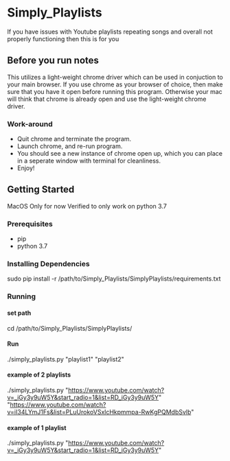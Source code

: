 # Simply_Playlists
If you have issues with Youtube playlists repeating songs and overall not properly functioning then this is for you

## Before you run notes
This utilizes a light-weight chrome driver which can be used in conjuction to your main browser. If you use chrome as your browser of choice, then make sure that you have it open before running this program. Otherwise your mac will think that chrome is already open and use the light-weight chrome driver.
### Work-around
* Quit chrome and terminate the program. 
* Launch chrome, and re-run program.
* You should see a new instance of chrome open up, which you can place in a seperate window with terminal for cleanliness.
* Enjoy!
 

## Getting Started
MacOS Only for now
Verified to only work on python 3.7

### Prerequisites
* pip
* python 3.7

### Installing Dependencies
sudo pip install -r /path/to/Simply_Playlists/SimplyPlaylists/requirements.txt

### Running

#### set path  
cd /path/to/Simply_Playlists/SimplyPlaylists/

#### Run
./simply_playlists.py "playlist1" "playlist2"

#### example of 2 playlists
./simply_playlists.py "https://www.youtube.com/watch?v=_iGy3y9uW5Y&start_radio=1&list=RD_iGy3y9uW5Y" "https://www.youtube.com/watch?v=iI34LYmJ1Fs&list=PLuUrokoVSxlcHkpmmpa-RwKgPQMdbSvlb"

#### example of 1 playlist
./simply_playlists.py "https://www.youtube.com/watch?v=_iGy3y9uW5Y&start_radio=1&list=RD_iGy3y9uW5Y"
